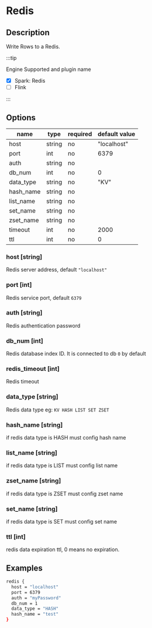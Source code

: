 # Redis

## Description

Write Rows to a Redis.

:::tip

Engine Supported and plugin name

* [x] Spark: Redis
* [ ] Flink

:::

## Options

| name      | type   | required | default value |
|-----------|--------|----------|---------------|
| host      | string | no       | "localhost"   |
| port      | int    | no       | 6379          |
| auth      | string | no       |               |
| db_num    | int    | no       | 0             |
| data_type | string | no       | "KV"          |
| hash_name | string | no       |               |
| list_name | string | no       |               |
| set_name  | string | no       |               |
| zset_name | string | no       |               |
| timeout   | int    | no       | 2000          |
| ttl       | int    | no       | 0             |

### host [string]

Redis server address, default `"localhost"`

### port [int]

Redis service port, default `6379`

### auth [string]

Redis authentication password

### db_num [int]

Redis database index ID. It is connected to db `0` by default

### redis_timeout [int]

Redis timeout

### data_type [string]

Redis data type eg: `KV HASH LIST SET ZSET`

### hash_name [string]

if redis data type is HASH must config hash name 

### list_name [string]

if redis data type is LIST must config list name

### zset_name [string]

if redis data type is ZSET must config zset name

### set_name [string]

if redis data type is SET must config set name

### ttl [int]

redis data expiration ttl, 0 means no expiration.

## Examples

```bash
redis {
  host = "localhost"
  port = 6379
  auth = "myPassword"
  db_num = 1
  data_type = "HASH"
  hash_name = "test"
}
```
